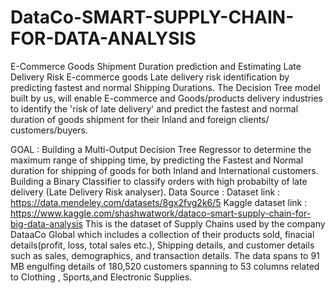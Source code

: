 # DataCo-SMART-SUPPLY-CHAIN-FOR-DATA-ANALYSIS
E-Commerce Goods Shipment Duration prediction and Estimating Late Delivery Risk
E-commerce goods Late delivery risk identification by predicting fastest and normal Shipping Durations. The Decision Tree model built by us, will enable E-commerce and Goods/products delivery industries to identify the 'risk of late delivery' and predict the fastest and normal duration of goods shipment for their Inland and foreign clients/ customers/buyers.

GOAL :
Building a Multi-Output Decision Tree Regressor to determine the maximum range of shipping time, by predicting the Fastest and Normal duration for shipping of goods for both Inland and International customers.
Building a Binary Classifier to classify orders with high probabilty of late delivery (Late Delivery Risk analyser).
Data Source :
Dataset link : https://data.mendeley.com/datasets/8gx2fvg2k6/5
Kaggle dataset link : https://www.kaggle.com/shashwatwork/dataco-smart-supply-chain-for-big-data-analysis
This is the dataset of Supply Chains used by the company DataaCo Global which includes a collection of their products sold, finacial details(profit, loss, total sales etc.), Shipping details, and customer details such as sales, demographics, and transaction details. The data spans to 91 MB engulfing details of 180,520 customers spanning to 53 columns related to Clothing , Sports,and Electronic Supplies.
